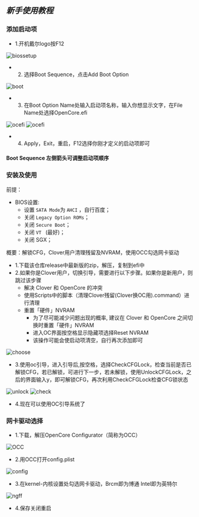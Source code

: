 ## ***新手使用教程***

### 添加启动项
* 1.开机戴尔logo按F12

<img src="https://gitee.com/vicjl/pic/raw/master/img/biossetup.jpg" alt="biossetup" />

* 2. 选择Boot Sequence，点击Add Boot Option
<img src="https://gitee.com/vicjl/pic/raw/master/img/boot.jpg" alt="boot" />

* 3. 在Boot Option Name处输入启动项名称，输入你想显示文字，在File Name处选择OpenCore.efi
<img src="https://gitee.com/vicjl/pic/raw/master/img/ocefi0.jpg" alt="ocefi" />
<img src="https://gitee.com/vicjl/pic/raw/master/img/ocefi.jpg" alt="ocefi" />

* 4. Apply，Exit，重启，F12选择你刚才定义的启动项即可

#### Boot Sequence 左侧箭头可调整启动项顺序

### 安装及使用
前提：
* BIOS设置:
  * 设置 `SATA Mode`为 `AHCI` ，自行百度；
  * 关闭 `Legacy Option ROMs`；
  * 关闭 `Secure Boot`；
  * 关闭 `VT ` (最好)；
  * 关闭 SGX；
  
概要：解锁CFG，Clover用户清理残留及NVRAM，使用OCC勾选网卡驱动

* 1.下载该仓库release中最新版的zip，解压，复制到efi中
* 2.如果你是Clover用户，切换引导，需要进行以下步骤。如果你是新用户，则跳过该步骤
  *  解决 Clover 和 OpenCore 的冲突
    * 使用Scripts中的脚本（清理Clover残留(Clover换OC用).command）进行清理
  * 重置「硬件」NVRAM
    * 为了尽可能减少问题出现的概率, 建议在 Clover 和 OpenCore 之间切换时重置「硬件」NVRAM
    * 进入OC界面按空格显示隐藏项选择Reset NVRAM
    * 该操作可能会使启动项清空，自行再次添加即可
<img src="https://gitee.com/vicjl/pic/raw/master/img/choose.jpg" alt="choose" />


* 3.使用oc引导，进入引导后,按空格，选择CheckCFGLock，检查当前是否已解锁CFG，若已解锁，可进行下一步，若未解锁，使用UnlockCFGLock，之后的界面输入y，即可解锁CFG，再次利用CheckCFGLock检查CFG锁状态
<img src="https://gitee.com/vicjl/pic/raw/master/img/unlock.jpg" alt="unlock" />
<img src="https://gitee.com/vicjl/pic/raw/master/img/check.jpg" alt="check" />

* 4.现在可以使用OC引导系统了

### 网卡驱动选择

* 1.下载，解压OpenCore Configurator（简称为OCC）
<img src="https://gitee.com/vicjl/pic/raw/master/img/occ.jpg" alt="OCC" />

* 2.用OCC打开config.plist
<img src="https://gitee.com/vicjl/pic/raw/master/img/occconfig.jpg" alt="config" />

* 3.在kernel-内核设置处勾选网卡驱动，Brcm即为博通
Intel即为英特尔
<img src="https://gitee.com/vicjl/pic/raw/master/img/ngff.jpg" alt="ngff" />

* 4.保存关闭重启

